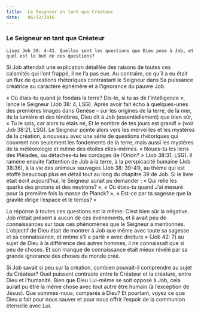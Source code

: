 ```yaml
---
title:  Le Seigneur en tant que Créateur
date:   06/12/2016
---
```


### Le Seigneur en tant que Créateur 

`Lisez Job 38: 4-41. Quelles sont les questions que Dieu pose à Job, et quel est le but de ces questions?` 

Si Job attendait une explication détaillée des raisons de toutes ces calamités qui l’ont frappé, il ne l’a pas eue. Au contraire, ce qu’il a eu était un flux de questions rhétoriques contrastant le Seigneur dans Sa puissance créatrice au caractère éphémère et à l’ignorance du pauvre Job. 

« Où étais-tu quand je fondais la terre? Dis-le, si tu as de l’intelligence », lance le Seigneur (Job 38: 4, LSG). Après avoir fait écho à quelques-unes des premières images dans Genèse – sur les origines de la terre, de la mer, de la lumière et des ténèbres, Dieu dit à Job (essentiellement) que bien sûr,  « Tu le sais, car alors tu étais né, Et le nombre de tes jours est grand! » (voir Job 38:21, LSG). Le Seigneur pointe alors vers les merveilles et les mystères de la création, à nouveau avec une série de questions rhétoriques qui couvrent non seulement les fondements de la terre, mais aussi les mystères de la météorologie et même des étoiles elles-mêmes. « Noues-tu les liens des Pléiades, ou détaches-tu les cordages de l’Orion? » (Job 38:31, LSG). Il ramène ensuite l’attention de Job à la terre, à la perspicacité humaine (Job 38:36), à la vie des animaux sauvages (Job 38: 39-41), au thème qui est étoffé beaucoup plus en détail tout au long du chapitre 39 de Job. Si le livre était écrit aujourd’hui, le Seigneur aurait pu demander : « Qui relie les quarks des protons et des neutrons? », « Où étais-tu quand J’ai mesuré pour la première fois la masse de Planck? », « Est-ce par ta sagesse que la gravité dirige l’espace et le temps? » 

La réponse à toutes ces questions est la même: C’est bien sûr la négative. Job n’était présent à aucun de ces événements, et il avait peu de connaissances sur tous ces phénomènes que le Seigneur a mentionnés. L’objectif de Dieu était de montrer à Job que même avec toute sa sagesse et sa connaissance, et même s’il a parlé « avec droiture » (Job 42: 7) au sujet de Dieu à la différence des autres hommes, il ne connaissait que si peu de choses. Et son manque de connaissance était mieux révélé par sa grande ignorance des choses du monde créé. 

Si Job savait si peu sur la création, combien pouvait-il comprendre au sujet du Créateur? Quel puissant contraste entre le Créateur et la créature, entre Dieu et l’humanité. Bien que Dieu Lui-même se soit opposé à Job, cela aurait pu être la même chose avec tout autre être humain (à l’exception de Jésus). Que sommes-nous, comparés à Dieu? Et pourtant, voyez ce que Dieu a fait pour nous sauver et pour nous offrir l’espoir de la communion éternelle avec Lui. 